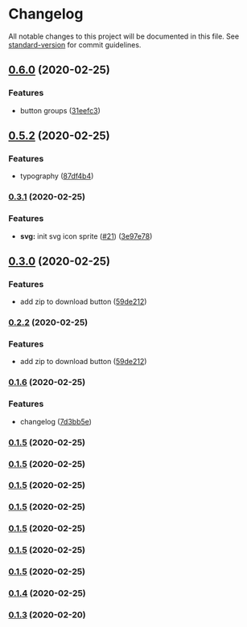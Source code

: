 # Changelog

All notable changes to this project will be documented in this file. See [standard-version](https://github.com/conventional-changelog/standard-version) for commit guidelines.

## [0.6.0](https://github.com/flocasts/flo-scss/compare/v0.3.0...v0.5.2) (2020-02-25)


### Features

* button groups ([31eefc3](https://github.com/flocasts/flo-scss/commit/31eefc36f19ca8cec7cd274110b5b92695219c8a))

## [0.5.2](https://github.com/flocasts/flo-scss/compare/v0.3.0...v0.5.2) (2020-02-25)


### Features

* typography ([87df4b4](hhttps://github.com/flocasts/flo-scss/commit/87df4b472aad7954b8b55a940f2b8c5bc202aefa))


### [0.3.1](https://github.com/flocasts/flo-scss/compare/v0.3.0...v0.3.1) (2020-02-25)


### Features

* **svg:** init svg icon sprite ([#21](https://github.com/flocasts/flo-scss/issues/21)) ([3e97e78](https://github.com/flocasts/flo-scss/commit/3e97e781d7fb46476d7fe6df2f4583d5b2460982))

## [0.3.0](https://github.com/flocasts/flo-scss/compare/v0.2.1...v0.3.0) (2020-02-25)


### Features

* add zip to download button ([59de212](https://github.com/flocasts/flo-scss/commit/59de21211f3e7f21932c60987be4fd16d25d63a0))

### [0.2.2](https://github.com/flocasts/flo-scss/compare/v0.2.1...v0.2.2) (2020-02-25)


### Features

* add zip to download button ([59de212](https://github.com/flocasts/flo-scss/commit/59de21211f3e7f21932c60987be4fd16d25d63a0))

### [0.1.6](https://github.com/flocasts/flo-scss/compare/v0.2.1...v0.1.6) (2020-02-25)


### Features

* changelog ([7d3bb5e](https://github.com/flocasts/flo-scss/commit/7d3bb5ee1561b6347af4e93490587946156b9d91))

### [0.1.5](https://github.com/flocasts/flo-scss/compare/v0.2.1...v0.1.5) (2020-02-25)

### [0.1.5](https://github.com/flocasts/flo-scss/compare/v0.2.1...v0.1.5) (2020-02-25)

### [0.1.5](https://github.com/flocasts/flo-scss/compare/v0.2.1...v0.1.5) (2020-02-25)

### [0.1.5](https://github.com/flocasts/flo-scss/compare/v0.2.1...v0.1.5) (2020-02-25)

### [0.1.5](https://github.com/flocasts/flo-scss/compare/v0.2.1...v0.1.5) (2020-02-25)

### [0.1.5](https://github.com/flocasts/flo-scss/compare/v0.2.1...v0.1.5) (2020-02-25)

### [0.1.5](https://github.com/flocasts/flo-scss/compare/v0.2.1...v0.1.5) (2020-02-25)

### [0.1.4](https://github.com/flocasts/flo-scss/compare/v0.2.1...v0.1.4) (2020-02-25)

### [0.1.3](https://github.com/flocasts/flo-scss/compare/v0.1.2...v0.1.3) (2020-02-20)
